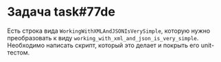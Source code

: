 # Задача task#77de

Есть строка вида `WorkingWithXMLAndJSONIsVerySimple`, которую нужно преобразовать к виду `working_with_xml_and_json_is_very_simple`.
Необходимо написать скрипт, который это делает и покрыть его unit-тестом.

